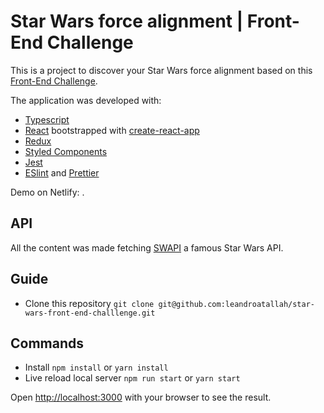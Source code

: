 # Star Wars force alignment | Front-End Challenge

This is a project to discover your Star Wars force alignment based on this [Front-End Challenge](https://github.com/iclinic/challenge-front).

The application was developed with:
- [Typescript](https://www.typescriptlang.org/)
- [React](https://reactjs.org/) bootstrapped with [create-react-app](https://create-react-app.dev/)
- [Redux](https://redux.js.org/)
- [Styled Components](https://styled-components.com/)
- [Jest](https://jestjs.io/)
- [ESlint](https://eslint.org/) and [Prettier](https://prettier.io/)

Demo on Netlify: []().

## API

All the content was made fetching [SWAPI](https://swapi.dev/) a famous Star Wars API.

## Guide

- Clone this repository `git clone git@github.com:leandroatallah/star-wars-front-end-challlenge.git`

## Commands

- Install `npm install` or `yarn install`
- Live reload local server `npm run start` or `yarn start`

Open [http://localhost:3000](http://localhost:3000) with your browser to see the result.

